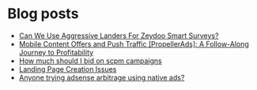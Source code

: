# Blog posts
<!-- BLOG-POST-LIST:START -->
- [Can We Use Aggressive Landers For Zeydoo Smart Surveys?](https://afflift.com/f/threads/can-we-use-aggressive-landers-for-zeydoo-smart-surveys.10710/)
- [Mobile Content Offers and Push Traffic [PropellerAds]: A Follow-Along Journey to Profitability](https://afflift.com/f/threads/mobile-content-offers-and-push-traffic-propellerads-a-follow-along-journey-to-profitability.10666/)
- [How much should I bid on scpm campaigns](https://afflift.com/f/threads/how-much-should-i-bid-on-scpm-campaigns.10702/)
- [Landing Page Creation Issues](https://afflift.com/f/threads/landing-page-creation-issues.10703/)
- [Anyone trying adsense arbitrage using native ads?](https://afflift.com/f/threads/anyone-trying-adsense-arbitrage-using-native-ads.10698/)
<!-- BLOG-POST-LIST:END -->
